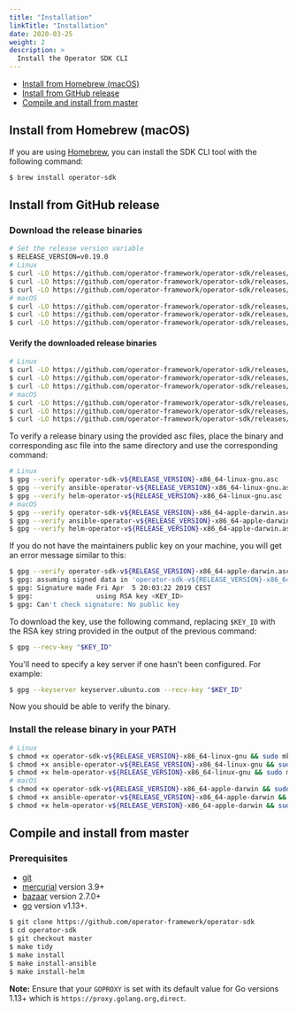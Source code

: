 ```yaml
---
title: "Installation"
linkTitle: "Installation"
date: 2020-03-25
weight: 2
description: >
  Install the Operator SDK CLI
---
```


- [Install from Homebrew (macOS)](#install-from-homebrew-macos)
- [Install from GitHub release](#install-from-github-release)
- [Compile and install from master](#compile-and-install-from-master)

## Install from Homebrew (macOS)

If you are using [Homebrew][homebrew_tool], you can install the SDK CLI tool with the following command:

```sh
$ brew install operator-sdk
```

## Install from GitHub release

### Download the release binaries

```sh
# Set the release version variable
$ RELEASE_VERSION=v0.19.0
# Linux
$ curl -LO https://github.com/operator-framework/operator-sdk/releases/download/v${RELEASE_VERSION}/operator-sdk-v${RELEASE_VERSION}-x86_64-linux-gnu
$ curl -LO https://github.com/operator-framework/operator-sdk/releases/download/v${RELEASE_VERSION}/ansible-operator-v${RELEASE_VERSION}-x86_64-linux-gnu
$ curl -LO https://github.com/operator-framework/operator-sdk/releases/download/v${RELEASE_VERSION}/helm-operator-v${RELEASE_VERSION}-x86_64-linux-gnu
# macOS
$ curl -LO https://github.com/operator-framework/operator-sdk/releases/download/v${RELEASE_VERSION}/operator-sdk-v${RELEASE_VERSION}-x86_64-apple-darwin
$ curl -LO https://github.com/operator-framework/operator-sdk/releases/download/v${RELEASE_VERSION}/ansible-operator-v${RELEASE_VERSION}-x86_64-apple-darwin
$ curl -LO https://github.com/operator-framework/operator-sdk/releases/download/v${RELEASE_VERSION}/helm-operator-v${RELEASE_VERSION}-x86_64-apple-darwin
```

#### Verify the downloaded release binaries

```sh
# Linux
$ curl -LO https://github.com/operator-framework/operator-sdk/releases/download/v${RELEASE_VERSION}/operator-sdk-v${RELEASE_VERSION}-x86_64-linux-gnu.asc
$ curl -LO https://github.com/operator-framework/operator-sdk/releases/download/v${RELEASE_VERSION}/ansible-operator-v${RELEASE_VERSION}-x86_64-linux-gnu.asc
$ curl -LO https://github.com/operator-framework/operator-sdk/releases/download/v${RELEASE_VERSION}/helm-operator-v${RELEASE_VERSION}-x86_64-linux-gnu.asc
# macOS
$ curl -LO https://github.com/operator-framework/operator-sdk/releases/download/v${RELEASE_VERSION}/operator-sdk-v${RELEASE_VERSION}-x86_64-apple-darwin.asc
$ curl -LO https://github.com/operator-framework/operator-sdk/releases/download/v${RELEASE_VERSION}/ansible-operator-v${RELEASE_VERSION}-x86_64-apple-darwin.asc
$ curl -LO https://github.com/operator-framework/operator-sdk/releases/download/v${RELEASE_VERSION}/helm-operator-v${RELEASE_VERSION}-x86_64-apple-darwin.asc
```

To verify a release binary using the provided asc files, place the binary and corresponding asc file into the same directory and use the corresponding command:

```sh
# Linux
$ gpg --verify operator-sdk-v${RELEASE_VERSION}-x86_64-linux-gnu.asc
$ gpg --verify ansible-operator-v${RELEASE_VERSION}-x86_64-linux-gnu.asc
$ gpg --verify helm-operator-v${RELEASE_VERSION}-x86_64-linux-gnu.asc
# macOS
$ gpg --verify operator-sdk-v${RELEASE_VERSION}-x86_64-apple-darwin.asc
$ gpg --verify ansible-operator-v${RELEASE_VERSION}-x86_64-apple-darwin.asc
$ gpg --verify helm-operator-v${RELEASE_VERSION}-x86_64-apple-darwin.asc
```

If you do not have the maintainers public key on your machine, you will get an error message similar to this:

```sh
$ gpg --verify operator-sdk-v${RELEASE_VERSION}-x86_64-apple-darwin.asc
$ gpg: assuming signed data in 'operator-sdk-v${RELEASE_VERSION}-x86_64-apple-darwin'
$ gpg: Signature made Fri Apr  5 20:03:22 2019 CEST
$ gpg:                using RSA key <KEY_ID>
$ gpg: Can't check signature: No public key
```

To download the key, use the following command, replacing `$KEY_ID` with the RSA key string provided in the output of the previous command:

```sh
$ gpg --recv-key "$KEY_ID"
```

You'll need to specify a key server if one hasn't been configured. For example:

```sh
$ gpg --keyserver keyserver.ubuntu.com --recv-key "$KEY_ID"
```

Now you should be able to verify the binary.

### Install the release binary in your PATH

```sh
# Linux
$ chmod +x operator-sdk-v${RELEASE_VERSION}-x86_64-linux-gnu && sudo mkdir -p /usr/local/bin/ && sudo cp operator-sdk-v${RELEASE_VERSION}-x86_64-linux-gnu /usr/local/bin/operator-sdk && rm operator-sdk-v${RELEASE_VERSION}-x86_64-linux-gnu
$ chmod +x ansible-operator-v${RELEASE_VERSION}-x86_64-linux-gnu && sudo mkdir -p /usr/local/bin/ && sudo cp ansible-operator-v${RELEASE_VERSION}-x86_64-linux-gnu /usr/local/bin/ansible-operator && rm ansible-operator-v${RELEASE_VERSION}-x86_64-linux-gnu
$ chmod +x helm-operator-v${RELEASE_VERSION}-x86_64-linux-gnu && sudo mkdir -p /usr/local/bin/ && sudo cp helm-operator-v${RELEASE_VERSION}-x86_64-linux-gnu /usr/local/bin/helm-operator && rm helm-operator-v${RELEASE_VERSION}-x86_64-linux-gnu
# macOS
$ chmod +x operator-sdk-v${RELEASE_VERSION}-x86_64-apple-darwin && sudo mkdir -p /usr/local/bin/ && sudo cp operator-sdk-v${RELEASE_VERSION}-x86_64-apple-darwin /usr/local/bin/operator-sdk && rm operator-sdk-v${RELEASE_VERSION}-x86_64-apple-darwin
$ chmod +x ansible-operator-v${RELEASE_VERSION}-x86_64-apple-darwin && sudo mkdir -p /usr/local/bin/ && sudo cp ansible-operator-v${RELEASE_VERSION}-x86_64-apple-darwin /usr/local/bin/ansible-operator && rm ansible-operator-v${RELEASE_VERSION}-x86_64-apple-darwin
$ chmod +x helm-operator-v${RELEASE_VERSION}-x86_64-apple-darwin && sudo mkdir -p /usr/local/bin/ && sudo cp helm-operator-v${RELEASE_VERSION}-x86_64-apple-darwin /usr/local/bin/helm-operator && rm helm-operator-v${RELEASE_VERSION}-x86_64-apple-darwin
```

## Compile and install from master

### Prerequisites

- [git][git_tool]
- [mercurial][mercurial_tool] version 3.9+
- [bazaar][bazaar_tool] version 2.7.0+
- [go][go_tool] version v1.13+.

```sh
$ git clone https://github.com/operator-framework/operator-sdk
$ cd operator-sdk
$ git checkout master
$ make tidy
$ make install
$ make install-ansible
$ make install-helm
```

**Note:** Ensure that your `GOPROXY` is set with its default value for Go
versions 1.13+ which is `https://proxy.golang.org,direct`.

[homebrew_tool]:https://brew.sh/
[git_tool]:https://git-scm.com/downloads
[mercurial_tool]:https://www.mercurial-scm.org/downloads
[bazaar_tool]:http://wiki.bazaar.canonical.com/Download
[go_tool]:https://golang.org/dl/

